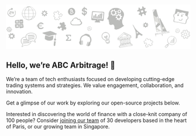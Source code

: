 <picture>
  <source media="(prefers-color-scheme: dark)" srcset="https://raw.githubusercontent.com/Abc-Arbitrage/.github/main/profile/header.png">
  <source media="(prefers-color-scheme: light)" srcset="https://raw.githubusercontent.com/Abc-Arbitrage/.github/main/profile/header.png">
  <img src="https://raw.githubusercontent.com/Abc-Arbitrage/.github/main/profile/header.png" alt="Header">
</picture>

## Hello, we’re ABC Arbitrage! 👋

We’re a team of tech enthusiasts focused on developing cutting-edge trading systems and strategies. We value engagement, collaboration, and innovation.

Get a glimpse of our work by exploring our open-source projects below.

Interested in discovering the world of finance with a close-knit company of 100 people? Consider [joining our team](https://www.abc-arbitrage.com/career) of 30 developers based in the heart of Paris, or our growing team in Singapore.
